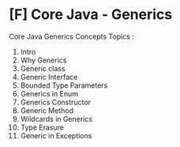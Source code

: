 # [F] Core Java - Generics
Core Java Generics Concepts
Topics :

1. Intro
2. Why Generics
3. Generic class
4. Generic Interface
5. Bounded Type Parameters
6. Generics in Enum
7. Generics Constructor
8. Generic Method
9. Wildcards in Generics
10. Type Erasure
11. Generic in Exceptions

